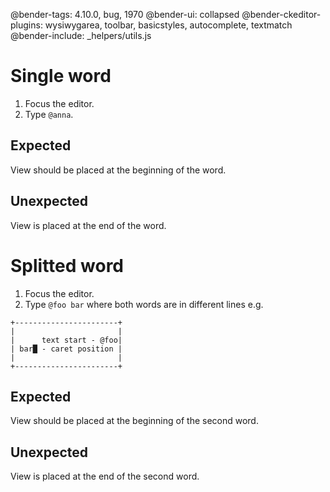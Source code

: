 @bender-tags: 4.10.0, bug, 1970
@bender-ui: collapsed
@bender-ckeditor-plugins: wysiwygarea, toolbar, basicstyles, autocomplete, textmatch
@bender-include: _helpers/utils.js

# Single word

1. Focus the editor.
1. Type `@anna`.

## Expected

View should be placed at the beginning of the word.

## Unexpected

View is placed at the end of the word.

# Splitted word

1. Focus the editor.
1. Type `@foo bar` where both words are in different lines e.g.

```
+-----------------------+
|                       |
|      text start - @foo|
| bar█ - caret position |
|                       |
+-----------------------+
```

## Expected

View should be placed at the beginning of the second word.

## Unexpected

View is placed at the end of the second word.
